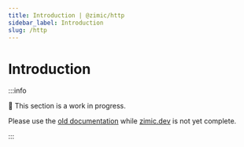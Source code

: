 ```yaml
---
title: Introduction | @zimic/http
sidebar_label: Introduction
slug: /http
---
```


# Introduction

:::info

🚧 This section is a work in progress.

Please use the [old documentation](https://github.com/zimicjs/zimic/wiki) while [zimic.dev](/) is not yet complete.

:::
